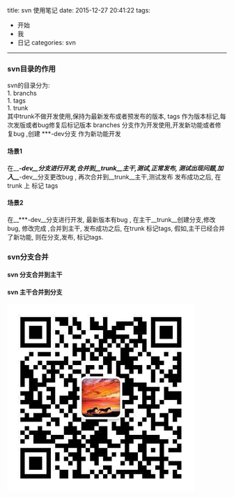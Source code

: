 
title: svn 使用笔记
date: 2015-12-27 20:41:22
tags:
- 开始
- 我
- 日记
categories: svn
---

### svn目录的作用

  svn的目录分为:  
    1. branchs  
    1. tags  
    1. trunk  
  其中trunk不做开发使用,保持为最新发布或者预发布的版本, 
  tags 作为版本标记,每次发版或者bug修复后标记版本 
  branches 分支作为开发使用,开发新功能或者修复bug ,创建 ***-dev分支 作为新功能开发
<!-- more -->

#### 场景1
	
在__***-dev__分支进行开发,合并到__trunk__主干,测试,正常发布,
测试出现问题,加入__***-dev__分支更改bug , 再次合并到__trunk__主干,测试发布
发布成功之后, 在trunk 上 标记 tags 

#### 场景2

在__***-dev__分支进行开发, 最新版本有bug , 在主干__trunk__创建分支,修改bug,
修改完成 ,合并到主干,  发布成功之后, 在trunk 标记tags, 假如,主干已经合并了新功能,
则在分支,发布, 标记tags.

### svn分支合并

#### svn 分支合并到主干


#### svn 主干合并到分支

![测试图](/uploads/gjh.jpg)



